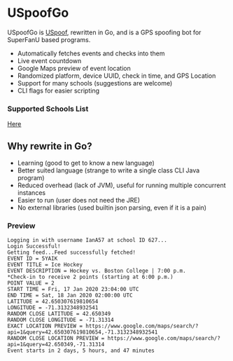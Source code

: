 # USpoofGo
USpoofGo is [USpoof](https://github.com/figman57/USpoof), rewritten in Go, and is a GPS spoofing bot for SuperFanU based programs.

  - Automatically fetches events and checks into them
  - Live event countdown
  - Google Maps preview of event location
  - Randomized platform, device UUID, check in time, and GPS Location
  - Support for many schools (suggestions are welcome)
  - CLI flags for easier scripting
### Supported Schools List
[Here](SCHOOLS.md)
## Why rewrite in Go?
- Learning (good to get to know a new language)
- Better suited language (strange to write a single class CLI Java program)
- Reduced overhead (lack of JVM), useful for running multiple concurrent instances
- Easier to run (user does not need the JRE)
- No external libraries (used builtin json parsing, even if it is a pain)
### Preview
```
Logging in with username IanA57 at school ID 627...
Login Successful!
Getting feed...Feed successfully fetched!
EVENT ID = 5YAIK
EVENT TITLE = Ice Hockey
EVENT DESCRIPTION = Hockey vs. Boston College | 7:00 p.m.
*Check-in to receive 2 points (starting at 6:00 p.m.)
POINT VALUE = 2
START TIME = Fri, 17 Jan 2020 23:04:00 UTC
END TIME = Sat, 18 Jan 2020 02:00:00 UTC
LATITUDE = 42.650307619810654
LONGITUDE = -71.3132348932541
RANDOM CLOSE LATITUDE = 42.650349
RANDOM CLOSE LONGITUDE = -71.31314
EXACT LOCATION PREVIEW = https://www.google.com/maps/search/?api=1&query=42.650307619810654,-71.3132348932541
RANDOM CLOSE LOCATION PREVIEW = https://www.google.com/maps/search/?api=1&query=42.650349,-71.31314
Event starts in 2 days, 5 hours, and 47 minutes
```
